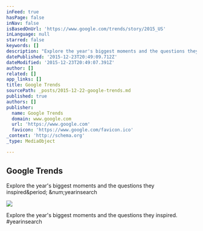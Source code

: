 ```yaml
---
inFeed: true
hasPage: false
inNav: false
isBasedOnUrl: 'https://www.google.com/trends/story/2015_US'
inLanguage: null
starred: false
keywords: []
description: "Explore the year's biggest moments and the questions they inspired. #yearinsearch"
datePublished: '2015-12-23T20:49:09.712Z'
dateModified: '2015-12-23T20:49:07.391Z'
author: []
related: []
app_links: []
title: Google Trends
sourcePath: _posts/2015-12-22-google-trends.md
published: true
authors: []
publisher:
  name: Google Trends
  domain: www.google.com
  url: 'https://www.google.com'
  favicon: 'https://www.google.com/favicon.ico'
_context: 'http://schema.org'
_type: MediaObject

---
```

<article style=""><h1>Google Trends</h1><p>Explore the year's biggest moments and the questions they inspired&amp;period; &amp;num;yearinsearch</p><img src="https://gstatic.com/images/branding/googleg/1x/googleg_standard_color_128dp.png" /></article>

Explore the year's biggest moments and the questions they inspired. \#yearinsearch